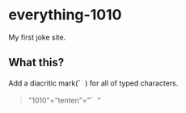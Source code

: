 # everything-1010
My first joke site.
## What this?
Add a diacritic mark(゛) for all of typed characters.
> "1010"="tenten"="゛"
